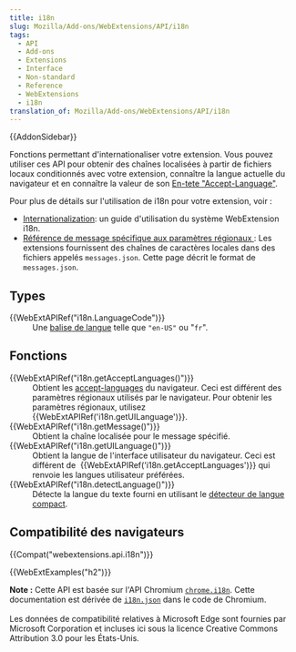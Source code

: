 ```yaml
---
title: i18n
slug: Mozilla/Add-ons/WebExtensions/API/i18n
tags:
  - API
  - Add-ons
  - Extensions
  - Interface
  - Non-standard
  - Reference
  - WebExtensions
  - i18n
translation_of: Mozilla/Add-ons/WebExtensions/API/i18n
---
```

<div>{{AddonSidebar}}</div>

<p>Fonctions permettant d'internationaliser votre extension. Vous pouvez utiliser ces API pour obtenir des chaînes localisées à partir de fichiers locaux conditionnés avec votre extension, connaître la langue actuelle du navigateur et en connaître la valeur de son <a href="/fr/docs/Web/HTTP/Content_negotiation#The_Accept-Language_header">En-tete "Accept-Language"</a>.</p>

<p>Pour plus de détails sur l'utilisation de i18n pour votre extension, voir :</p>

<ul>
 <li><a href="/fr/Add-ons/WebExtensions/Internationalization">Internationalization</a>: un guide d'utilisation du système WebExtension i18n.</li>
 <li><a href="/fr/Add-ons/WebExtensions/API/i18n/Locale-Specific_Message_reference">Référence de message spécifique aux paramètres régionaux </a>: Les extensions fournissent des chaînes de caractères locales dans des fichiers appelés <code>messages.json</code>. Cette page décrit le format de <code>messages.json</code>.</li>
</ul>

<h2 id="Types">Types</h2>

<dl>
 <dt>{{WebExtAPIRef("i18n.LanguageCode")}}</dt>
 <dd>Une <a href="https://www.w3.org/Protocols/rfc2616/rfc2616-sec3.html#sec3.10">balise de langue</a> telle que <code>"en-US"</code> ou "<code>fr</code>".</dd>
</dl>

<h2 id="Fonctions">Fonctions</h2>

<dl>
 <dt>{{WebExtAPIRef("i18n.getAcceptLanguages()")}}</dt>
 <dd>Obtient les <a href="/fr/docs/Web/HTTP/Content_negotiation#The_Accept-Language_header">accept-languages</a> du navigateur. Ceci est différent des paramètres régionaux utilisés par le navigateur. Pour obtenir les paramètres régionaux, utilisez  {{WebExtAPIRef('i18n.getUILanguage')}}.</dd>
 <dt>{{WebExtAPIRef("i18n.getMessage()")}}</dt>
 <dd>Obtient la chaîne localisée pour le message spécifié.</dd>
 <dt>{{WebExtAPIRef("i18n.getUILanguage()")}}</dt>
 <dd>Obtient la langue de l'interface utilisateur du navigateur. Ceci est différent de  {{WebExtAPIRef('i18n.getAcceptLanguages')}} qui renvoie les langues utilisateur préférées.</dd>
 <dt>{{WebExtAPIRef("i18n.detectLanguage()")}}</dt>
 <dd>Détecte la langue du texte fourni en utilisant le <a href="https://github.com/CLD2Owners/cld2">détecteur de langue compact</a>.</dd>
</dl>

<h2 id="Compatibilité_des_navigateurs">Compatibilité des navigateurs</h2>

<p>{{Compat("webextensions.api.i18n")}}</p>

<p>{{WebExtExamples("h2")}}</p>

<div class="note">
<p><strong>Note :</strong>
 Cette API est basée sur l'API Chromium <a href="https://developer.chrome.com/extensions/i18n"><code>chrome.i18n</code></a>. Cette documentation est dérivée de <a href="https://chromium.googlesource.com/chromium/src/+/master/chrome/common/extensions/api/i18n.json"><code>i18n.json</code></a> dans le code de Chromium.<br>
 <br>
 Les données de compatibilité relatives à Microsoft Edge sont fournies par Microsoft Corporation et incluses ici sous la licence Creative Commons Attribution 3.0 pour les États-Unis.</p>
</div>
